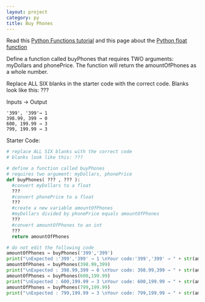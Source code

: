 ```yaml
---
layout: project
category: py
title: Buy Phones
---
```


Read this [Python Functions tutorial](/apcsp/py/pythonfunctions/) and this page about the [Python float function](https://www.w3schools.com/python/ref_func_float.asp)

Define a function called buyPhones that requires TWO arguments: myDollars and phonePrice. The function will return the amountOfPhones as a whole number.

Replace ALL SIX blanks in the starter code with the correct code. Blanks look like this: ???

Inputs → Output
```
'399', '399'→ 1
398.99, 399 → 0
600, 199.99 → 3
799, 199.99 → 3
```

Starter Code:
```python
# replace ALL SIX blanks with the correct code
# blanks look like this: ???

# define a function called buyPhones
# requires two argument: myDollars, phonePrice
def buyPhones( ??? , ??? ):
  #convert myDollars to a float
  ???
  #convert phonePrice to a float
  ???
  #create a new variable amountOfPhones
  #myDollars divided by phonePrice equals amountOfPhones
  ???
  #convert amountOfPhones to an int
  ???
  return amountOfPhones

# do not edit the following code
amountOfPhones = buyPhones('399','399')
print("\nExpected :'399','399' → 1 \nYour code:'399','399' → " + str(amountOfPhones))
amountOfPhones = buyPhones(398.99,399)
print("\nExpected : 398.99,399 → 0 \nYour code: 398.99,399 → " + str(amountOfPhones))
amountOfPhones = buyPhones(600,199.99)
print("\nExpected : 600,199.99 → 3 \nYour code: 600,199.99 → " + str(amountOfPhones))
amountOfPhones = buyPhones(799,199.99)
print("\nExpected : 799,199.99 → 3 \nYour code: 799,199.99 → " + str(amountOfPhones))
```
